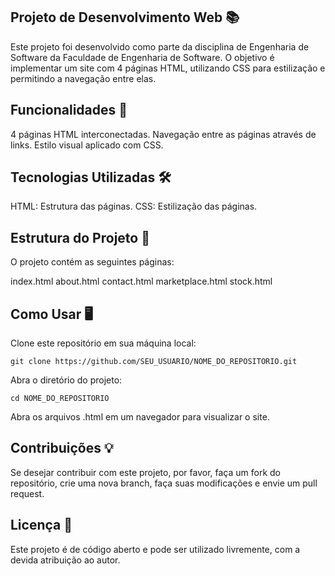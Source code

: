 ## Projeto de Desenvolvimento Web 📚

Este projeto foi desenvolvido como parte da disciplina de Engenharia de Software da Faculdade de Engenharia de Software. O objetivo é implementar um site com 4 páginas HTML, utilizando CSS para estilização e permitindo a navegação entre elas.

## Funcionalidades 🚀

4 páginas HTML interconectadas.
Navegação entre as páginas através de links.
Estilo visual aplicado com CSS.

## Tecnologias Utilizadas 🛠️

HTML: Estrutura das páginas.
CSS: Estilização das páginas.

## Estrutura do Projeto 📂

O projeto contém as seguintes páginas:

index.html
about.html
contact.html 
marketplace.html
stock.html

## Como Usar 🖥️

Clone este repositório em sua máquina local:
```
git clone https://github.com/SEU_USUARIO/NOME_DO_REPOSITORIO.git
```
Abra o diretório do projeto:
```
cd NOME_DO_REPOSITORIO
```
Abra os arquivos .html em um navegador para visualizar o site.

## Contribuições 💡

Se desejar contribuir com este projeto, por favor, faça um fork do repositório, crie uma nova branch, faça suas modificações e envie um pull request.

## Licença 📜

Este projeto é de código aberto e pode ser utilizado livremente, com a devida atribuição ao autor.
